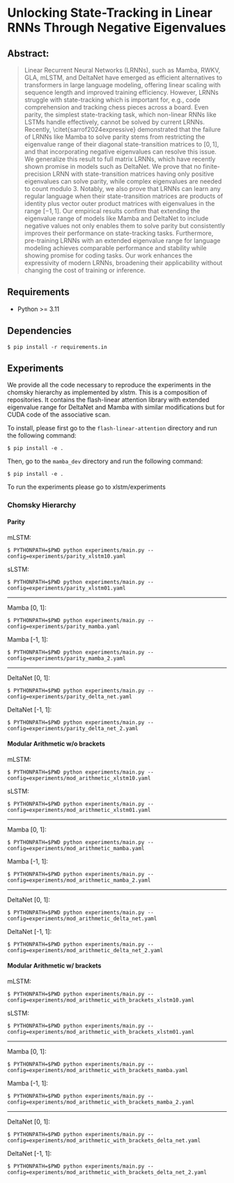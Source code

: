 # Unlocking State-Tracking in Linear RNNs Through Negative Eigenvalues

## Abstract:
> Linear Recurrent Neural Networks (LRNNs), such as Mamba, RWKV, GLA, mLSTM, and DeltaNet have emerged as efficient alternatives to transformers in large language modeling, offering linear scaling with sequence length and improved training efficiency. However, LRNNs struggle with state-tracking which is important for, e.g., code comprehension and tracking chess pieces across a board. Even parity, the simplest state-tracking task, which non-linear RNNs like LSTMs handle effectively, cannot be solved by current LRNNs. Recently, \citet{sarrof2024expressive} demonstrated that the failure of LRNNs like Mamba to solve parity stems from restricting the eigenvalue range of their diagonal state-transition matrices to $[0, 1]$, and that incorporating negative eigenvalues can resolve this issue. We generalize this result to full matrix LRNNs, which have recently shown promise in models such as DeltaNet. We prove that no finite-precision LRNN with state-transition matrices having only positive eigenvalues can solve parity, while complex eigenvalues are needed to count modulo $3$. Notably, we also prove that LRNNs can learn any regular language when their state-transition matrices are products of identity plus vector outer product matrices with eigenvalues in the range $[-1, 1]$. Our empirical results confirm that extending the eigenvalue range of models like Mamba and DeltaNet to include negative values not only enables them to solve parity but consistently improves their performance on state-tracking tasks. Furthermore, pre-training LRNNs with an extended eigenvalue range for language modeling achieves comparable performance and stability while showing promise for coding tasks. Our work enhances the expressivity of modern LRNNs, broadening their applicability without changing the cost of training or inference.



## Requirements
- Python >= 3.11
## Dependencies
```
$ pip install -r requirements.in
```
## Experiments
We provide all the code necessary to reproduce the experiments in the chomsky hierarchy as implemented by xlstm. This is a composition of repositories. It contains the flash-linear attention library with extended eigenvalue range for DeltaNet and Mamba with similar modifications but for CUDA code of the associative scan.

To install, please first go to the `flash-linear-attention` directory and run the following command:
```
$ pip install -e .
```
Then, go to the `mamba_dev` directory and run the following command:
```
$ pip install -e .
```
To run the experiments please go to xlstm/experiments
### Chomsky Hierarchy
#### Parity
mLSTM:
```
$ PYTHONPATH=$PWD python experiments/main.py --config=experiments/parity_xlstm10.yaml 
```
sLSTM:
```
$ PYTHONPATH=$PWD python experiments/main.py --config=experiments/parity_xlstm01.yaml 
```
---
Mamba [0, 1]:
```
$ PYTHONPATH=$PWD python experiments/main.py --config=experiments/parity_mamba.yaml 
```
Mamba [-1, 1]:
```
$ PYTHONPATH=$PWD python experiments/main.py --config=experiments/parity_mamba_2.yaml 
```
---
DeltaNet [0, 1]:
```
$ PYTHONPATH=$PWD python experiments/main.py --config=experiments/parity_delta_net.yaml 
```
DeltaNet [-1, 1]:
```
$ PYTHONPATH=$PWD python experiments/main.py --config=experiments/parity_delta_net_2.yaml 
```

#### Modular Arithmetic w/o brackets 
mLSTM:
```
$ PYTHONPATH=$PWD python experiments/main.py --config=experiments/mod_arithmetic_xlstm10.yaml 
```
sLSTM:
```
$ PYTHONPATH=$PWD python experiments/main.py --config=experiments/mod_arithmetic_xlstm01.yaml 
```
---
Mamba [0, 1]:
```
$ PYTHONPATH=$PWD python experiments/main.py --config=experiments/mod_arithmetic_mamba.yaml 
```
Mamba [-1, 1]:
```
$ PYTHONPATH=$PWD python experiments/main.py --config=experiments/mod_arithmetic_mamba_2.yaml 
```
---
DeltaNet [0, 1]:
```
$ PYTHONPATH=$PWD python experiments/main.py --config=experiments/mod_arithmetic_delta_net.yaml 
```
DeltaNet [-1, 1]:
```
$ PYTHONPATH=$PWD python experiments/main.py --config=experiments/mod_arithmetic_delta_net_2.yaml 
```


#### Modular Arithmetic w/ brackets 
mLSTM:
```
$ PYTHONPATH=$PWD python experiments/main.py --config=experiments/mod_arithmetic_with_brackets_xlstm10.yaml 
```
sLSTM:
```
$ PYTHONPATH=$PWD python experiments/main.py --config=experiments/mod_arithmetic_with_brackets_xlstm01.yaml 
```
---
Mamba [0, 1]:
```
$ PYTHONPATH=$PWD python experiments/main.py --config=experiments/mod_arithmetic_with_brackets_mamba.yaml 
```
Mamba [-1, 1]:
```
$ PYTHONPATH=$PWD python experiments/main.py --config=experiments/mod_arithmetic_with_brackets_mamba_2.yaml 
```
---
DeltaNet [0, 1]:
```
$ PYTHONPATH=$PWD python experiments/main.py --config=experiments/mod_arithmetic_with_brackets_delta_net.yaml 
```
DeltaNet [-1, 1]:
```
$ PYTHONPATH=$PWD python experiments/main.py --config=experiments/mod_arithmetic_with_brackets_delta_net_2.yaml 
```